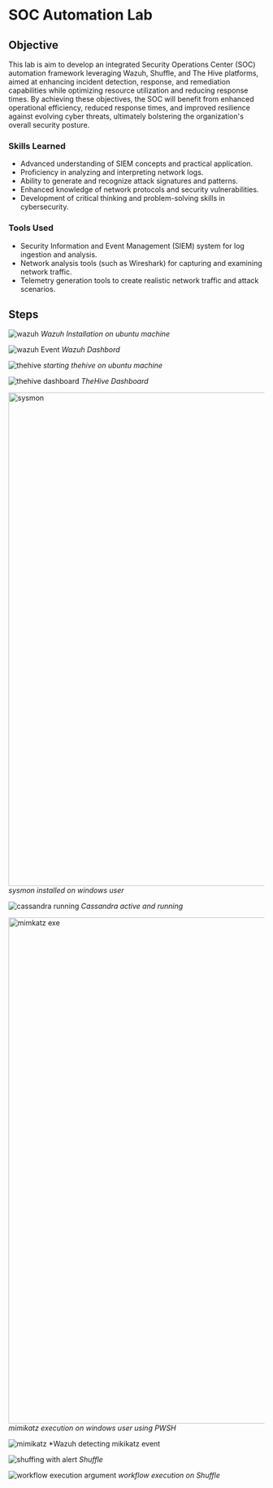 # SOC Automation Lab

## Objective

This lab is aim to develop an integrated Security Operations Center (SOC) automation framework leveraging Wazuh, Shuffle, and The Hive platforms, aimed at enhancing incident detection, response, and remediation capabilities while optimizing resource utilization and reducing response times.
By achieving these objectives, the SOC will benefit from enhanced operational efficiency, reduced response times, and improved resilience against evolving cyber threats, ultimately bolstering the organization's overall security posture.

### Skills Learned

- Advanced understanding of SIEM concepts and practical application.
- Proficiency in analyzing and interpreting network logs.
- Ability to generate and recognize attack signatures and patterns.
- Enhanced knowledge of network protocols and security vulnerabilities.
- Development of critical thinking and problem-solving skills in cybersecurity.

### Tools Used

- Security Information and Event Management (SIEM) system for log ingestion and analysis.
- Network analysis tools (such as Wireshark) for capturing and examining network traffic.
- Telemetry generation tools to create realistic network traffic and attack scenarios.

## Steps
![wazuh](https://github.com/elijahakintade/Detection-Lab/assets/68931398/551ce1ea-e431-4610-b156-c03c87f20224) *Wazuh Installation on ubuntu machine*

![wazuh Event ](https://github.com/elijahakintade/Detection-Lab/assets/68931398/913c833c-0e3d-4d7c-93b3-ba87713df3b5) *Wazuh Dashbord*

![thehive](https://github.com/elijahakintade/Detection-Lab/assets/68931398/53a8589b-f993-4885-a27b-f462fd027d2a) *starting thehive on ubuntu machine*

![thehive dashboard](https://github.com/elijahakintade/Detection-Lab/assets/68931398/6cbc1ff2-8d3b-45a3-9609-ed16877a7757) *TheHive Dashboard*

<img width="971" alt="sysmon" src="https://github.com/elijahakintade/Detection-Lab/assets/68931398/bedf25c2-0fc8-4a6f-8fa9-c897fd4e6a1d"> *sysmon installed on windows user*

![cassandra running](https://github.com/elijahakintade/Detection-Lab/assets/68931398/0886ae5f-0a2e-420a-8aa3-89890716f21f) *Cassandra active and running*

<img width="996" alt="mimkatz exe" src="https://github.com/elijahakintade/Detection-Lab/assets/68931398/c0a4f3f6-c70d-41b6-9860-808d26e2fbf7"> *mimikatz execution on windows user using PWSH*

![mimikatz](https://github.com/elijahakintade/Detection-Lab/assets/68931398/a3d3e56c-fae4-41b6-a2e3-dcde4217ce4c) *Wazuh detecting mikikatz event

![shuffing with alert](https://github.com/elijahakintade/Detection-Lab/assets/68931398/c34a786b-c842-4dea-a215-2fcafd4be250) *Shuffle*

![workflow execution argument](https://github.com/elijahakintade/Detection-Lab/assets/68931398/fb116575-365f-4abc-8d0d-e72b03878b3e) *workflow execution on Shuffle*
